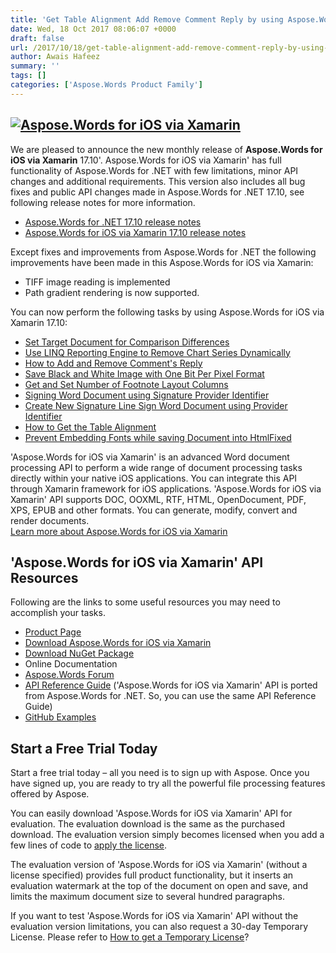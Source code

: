 ```yaml
---
title: 'Get Table Alignment Add Remove Comment Reply by using Aspose.Words for iOS via Xamarin 17.10'
date: Wed, 18 Oct 2017 08:06:07 +0000
draft: false
url: /2017/10/18/get-table-alignment-add-remove-comment-reply-by-using-aspose.words-for-ios-via-xamarin-17.10/
author: Awais Hafeez
summary: ''
tags: []
categories: ['Aspose.Words Product Family']
---
```


## [](https://www.aspose.com/products/words/ios-xamarin)[![][1]](https://blog.aspose.com/wp-content/uploads/sites/2/2017/09/aspose_word-for-ios-via-xamarin-e1505474169161.png)

We are pleased to announce the new monthly release of **Aspose.Words for iOS via Xamarin** 17.10'. Aspose.Words for iOS via Xamarin' has full functionality of Aspose.Words for .NET with few limitations, minor API changes and additional requirements. This version also includes all bug fixes and public API changes made in Aspose.Words for .NET 17.10, see following release notes for more information.

*   [Aspose.Words for .NET 17.10 release notes][2]
*   [Aspose.Words for iOS via Xamarin 17.10 release notes][3]

Except fixes and improvements from Aspose.Words for .NET the following improvements have been made in this Aspose.Words for iOS via Xamarin:

*   TIFF image reading is implemented
*   Path gradient rendering is now supported.

You can now perform the following tasks by using Aspose.Words for iOS via Xamarin 17.10:

*   [Set Target Document for Comparison Differences][4]
*   [Use LINQ Reporting Engine to Remove Chart Series Dynamically][5]  
    [](https://docs.aspose.com/display/wordsnet/Working+with+Comments#WorkingwithComments-HowtoAddandRemoveComment'sReply)
*   [How to Add and Remove Comment's Reply][6]  
    [](https://docs.aspose.com/display/wordsnet/Saving+a+Document#SavingaDocument-SaveBlackandWhiteImagewithOneBitPerPixelFormat)
*   [Save Black and White Image with One Bit Per Pixel Format][7]  
    [](https://docs.aspose.com/display/wordsnet/Working+with+Document#WorkingwithDocument-WorkingwithFootnoteandEndnote)
*   [Get and Set Number of Footnote Layout Columns][8]  
    [](https://docs.aspose.com/display/wordsnet/Working+with+Digital+Signatures#WorkingwithDigitalSignatures-SigningWordDocumentusingSignatureProviderIdentifier)
*   [Signing Word Document using Signature Provider Identifier][9]  
    [](https://docs.aspose.com/display/wordsnet/Working+with+Digital+Signatures#WorkingwithDigitalSignatures-CreateNewSignatureLineSignWordDocumentusingProviderIdentifier)
*   [Create New Signature Line Sign Word Document using Provider Identifier][10]  
    [](https://docs.aspose.com/display/wordsnet/Applying+Formatting#ApplyingFormatting-HowtoGettheTable'sAlignment)
*   [How to Get the Table Alignment][11]  
    [](https://docs.aspose.com/display/wordsnet/Saving+a+Document#SavingaDocument-PreventEmbeddingFontswhilesavingDocumentintoHtmlFixed)
*   [Prevent Embedding Fonts while saving Document into HtmlFixed][12]

'Aspose.Words for iOS via Xamarin' is an advanced Word document processing API to perform a wide range of document processing tasks directly within your native iOS applications. You can integrate this API through Xamarin framework for iOS applications. 'Aspose.Words for iOS via Xamarin' API supports DOC, OOXML, RTF, HTML, OpenDocument, PDF, XPS, EPUB and other formats. You can generate, modify, convert and render documents.  
[Learn more about Aspose.Words for iOS via Xamarin][13]

## 'Aspose.Words for iOS via Xamarin' API Resources

Following are the links to some useful resources you may need to accomplish your tasks.

*   [Product Page][14]
*   [Download Aspose.Words for iOS via Xamarin][15]
*   [Download NuGet Package][16]
*   Online Documentation
*   [Aspose.Words Forum][17]
*   [API Reference Guide][18] ('Aspose.Words for iOS via Xamarin' API is ported from Aspose.Words for .NET. So, you can use the same API Reference Guide)
*   [GitHub Examples][19]

## Start a Free Trial Today

Start a free trial today – all you need is to sign up with Aspose. Once you have signed up, you are ready to try all the powerful file processing features offered by Aspose.  
  
You can easily download 'Aspose.Words for iOS via Xamarin' API for evaluation. The evaluation download is the same as the purchased download. The evaluation version simply becomes licensed when you add a few lines of code to [apply the license][20].  
  
The evaluation version of 'Aspose.Words for iOS via Xamarin' (without a license specified) provides full product functionality, but it inserts an evaluation watermark at the top of the document on open and save, and limits the maximum document size to several hundred paragraphs.  
  
If you want to test 'Aspose.Words for iOS via Xamarin' API without the evaluation version limitations, you can also request a 30-day Temporary License. Please refer to [How to get a Temporary License][21]?




[1]: https://blog.aspose.com/wp-content/uploads/sites/2/2017/09/aspose_word-for-ios-via-xamarin-e1505474169161.png "Aspose.Words for iOS via Xamarin"
[2]: https://docs.aspose.com/display/wordsnet/Aspose.Words+for+.NET+17.10+Release+Notes
[3]: https://docs.aspose.com/display/wordsnet/Aspose.Words+for+iOS+via+Xamarin+17.10+Release+Notes
[4]: https://docs.aspose.com/display/wordsnet/Working+with+Document#WorkingwithDocument-SetTargetDocumentforComparisonDifferences
[5]: https://docs.aspose.com/display/wordsnet/Template+Syntax#TemplateSyntax-UsingChartstoRepresentSequentialData
[6]: https://docs.aspose.com/display/wordsnet/Working+with+Comments#WorkingwithComments-HowtoAddandRemoveComment'sReply
[7]: https://docs.aspose.com/display/wordsnet/Saving+a+Document#SavingaDocument-SaveBlackandWhiteImagewithOneBitPerPixelFormat
[8]: https://docs.aspose.com/display/wordsnet/Working+with+Document#WorkingwithDocument-WorkingwithFootnoteandEndnote
[9]: https://docs.aspose.com/display/wordsnet/Working+with+Digital+Signatures#WorkingwithDigitalSignatures-SigningWordDocumentusingSignatureProviderIdentifier
[10]: https://docs.aspose.com/display/wordsnet/Working+with+Digital+Signatures#WorkingwithDigitalSignatures-CreateNewSignatureLineSignWordDocumentusingProviderIdentifier
[11]: https://docs.aspose.com/display/wordsnet/Applying+Formatting#ApplyingFormatting-HowtoGettheTable'sAlignment
[12]: https://docs.aspose.com/display/wordsnet/Saving+a+Document#SavingaDocument-PreventEmbeddingFontswhilesavingDocumentintoHtmlFixed
[13]: https://www.aspose.com/products/words/ios-xamarin
[14]: https://www.aspose.com/products/words/iOS-xamarin
[15]: https://downloads.aspose.com/words/iosxamarin
[16]: https://www.nuget.org/packages/Aspose.Words_iOS.Xamarin/
[17]: https://forum.aspose.com/c/words
[18]: https://apireference.aspose.com/net/words
[19]: https://github.com/aspose-words/Aspose.Words-for-.NET
[20]: https://docs.aspose.com/display/wordsnet/Licensing
[21]: http://www.aspose.com/corporate/purchase/temporary-license.aspx




